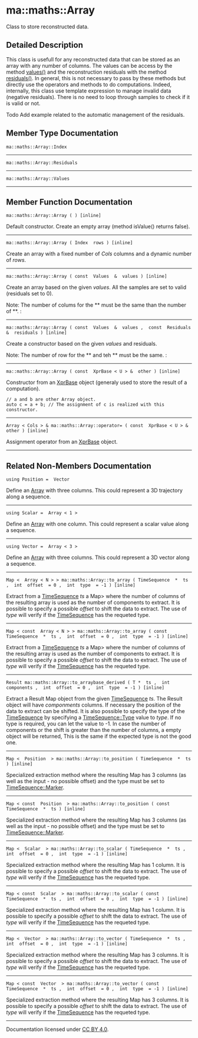 ma::maths::Array
================

Class to store reconstructed data.

Detailed Description
--------------------

This class is usefull for any reconstructed data that can be stored as an array with any number of columns. The values can be access by the method [values()](#base_1aa9a2529ddb19f6932207dd8280bc9112) and the reconstruction residuals with the method [residuals()](#base_1ab00830eccc9c76283e192d2238584f39). In general, this is not necessary to pass by these methods but directly use the operators and methods to do computations. Indeed, internally, this class use template expression to manage invalid data (negative residuals). There is no need to loop through samples to check if it is valid or not.

Todo
Add example related to the automatic management of the residuals.

Member Type Documentation
-------------------------

    ma::maths::Array::Index

------------------------------------------------------------------------

    ma::maths::Array::Residuals

------------------------------------------------------------------------

    ma::maths::Array::Values

------------------------------------------------------------------------

Member Function Documentation
-----------------------------

    ma::maths::Array::Array ( ) [inline]

Default constructor. Create an empty array (method isValue() returns false).

------------------------------------------------------------------------

    ma::maths::Array::Array ( Index  rows ) [inline]

Create an array with a fixed number of *Cols* columns and a dynamic number of *rows*.

------------------------------------------------------------------------

    ma::maths::Array::Array ( const  Values  &  values ) [inline]

Create an array based on the given *values*. All the samples are set to valid (residuals set to 0).

Note: The number of colums for the ** must be the same than the number of **. :

------------------------------------------------------------------------

    ma::maths::Array::Array ( const  Values  &  values ,  const  Residuals  &  residuals ) [inline]

Create a constructor based on the given *values* and residuals.

Note: The number of row for the ** and teh ** must be the same. :

------------------------------------------------------------------------

    ma::maths::Array::Array ( const  XprBase < U > &  other ) [inline]

Constructor from an [XprBase](classma_1_1maths_1_1_xpr_base.html) object (generaly used to store the result of a computation).

    // a and b are other Array object.
    auto c = a + b; // The assignment of c is realized with this constructor. 

------------------------------------------------------------------------

    Array < Cols > & ma::maths::Array::operator= ( const  XprBase < U > &  other ) [inline]

Assignment operator from an [XprBase](classma_1_1maths_1_1_xpr_base.html) object.

------------------------------------------------------------------------

Related Non-Members Documentation
---------------------------------

    using Position =  Vector

Define an [Array](classma_1_1maths_1_1_array.html) with three columns. This could represent a 3D trajectory along a sequence.

------------------------------------------------------------------------

    using Scalar =  Array < 1 >

Define an [Array](classma_1_1maths_1_1_array.html) with one column. This could represent a scalar value along a sequence.

------------------------------------------------------------------------

    using Vector =  Array < 3 >

Define an [Array](classma_1_1maths_1_1_array.html) with three columns. This could represent a 3D vector along a sequence.

------------------------------------------------------------------------

    Map <  Array < N > > ma::maths::Array::to_array ( TimeSequence  *  ts ,  int  offset  = 0 ,  int  type  = -1 ) [inline]

Extract from a [TimeSequence](classma_1_1_time_sequence.html) *ts* a Map&gt; where the number of columns of the resulting array is used as the number of components to extract. It is possible to specify a possible *offset* to shift the data to extract. The use of *type* will verify if the [TimeSequence](classma_1_1_time_sequence.html) has the requeted type.

------------------------------------------------------------------------

    Map < const  Array < N > > ma::maths::Array::to_array ( const  TimeSequence  *  ts ,  int  offset  = 0 ,  int  type  = -1 ) [inline]

Extract from a [TimeSequence](classma_1_1_time_sequence.html) *ts* a Map&gt; where the number of columns of the resulting array is used as the number of components to extract. It is possible to specify a possible *offset* to shift the data to extract. The use of *type* will verify if the [TimeSequence](classma_1_1_time_sequence.html) has the requeted type.

------------------------------------------------------------------------

    Result ma::maths::Array::to_arraybase_derived ( T *  ts ,  int  components ,  int  offset  = 0 ,  int  type  = -1 ) [inline]

Extract a Result Map object from the given [TimeSequence](classma_1_1_time_sequence.html) *ts*. The Result object will have *componments* columns. If necessary the position of the data to extract can be shifted. It is also possible to specify the type of the [TimeSequence](classma_1_1_time_sequence.html) by specifying a [TimeSequence::Type](classma_1_1_time_sequence.html#1a8e5ba2425b030c3b7726203c1efbdac2) value to *type*. If no type is required, you can let the value to -1. In case the number of components or the shift is greater than the number of columns, a empty object will be returned, This is the same if the expected type is not the good one.

------------------------------------------------------------------------

    Map <  Position  > ma::maths::Array::to_position ( TimeSequence  *  ts ) [inline]

Specialized extraction method where the resulting Map has 3 columns (as well as the input - no possible offset) and the type must be set to [TimeSequence::Marker](classma_1_1_time_sequence.html#1a8e5ba2425b030c3b7726203c1efbdac2a41224d53bbc08dfbffc316515e13a698).

------------------------------------------------------------------------

    Map < const  Position  > ma::maths::Array::to_position ( const  TimeSequence  *  ts ) [inline]

Specialized extraction method where the resulting Map has 3 columns (as well as the input - no possible offset) and the type must be set to [TimeSequence::Marker](classma_1_1_time_sequence.html#1a8e5ba2425b030c3b7726203c1efbdac2a41224d53bbc08dfbffc316515e13a698).

------------------------------------------------------------------------

    Map <  Scalar  > ma::maths::Array::to_scalar ( TimeSequence  *  ts ,  int  offset  = 0 ,  int  type  = -1 ) [inline]

Specialized extraction method where the resulting Map has 1 column. It is possible to specify a possible *offset* to shift the data to extract. The use of *type* will verify if the [TimeSequence](classma_1_1_time_sequence.html) has the requeted type.

------------------------------------------------------------------------

    Map < const  Scalar  > ma::maths::Array::to_scalar ( const  TimeSequence  *  ts ,  int  offset  = 0 ,  int  type  = -1 ) [inline]

Specialized extraction method where the resulting Map has 1 column. It is possible to specify a possible *offset* to shift the data to extract. The use of *type* will verify if the [TimeSequence](classma_1_1_time_sequence.html) has the requeted type.

------------------------------------------------------------------------

    Map <  Vector  > ma::maths::Array::to_vector ( TimeSequence  *  ts ,  int  offset  = 0 ,  int  type  = -1 ) [inline]

Specialized extraction method where the resulting Map has 3 columns. It is possible to specify a possible *offset* to shift the data to extract. The use of *type* will verify if the [TimeSequence](classma_1_1_time_sequence.html) has the requeted type.

------------------------------------------------------------------------

    Map < const  Vector  > ma::maths::Array::to_vector ( const  TimeSequence  *  ts ,  int  offset  = 0 ,  int  type  = -1 ) [inline]

Specialized extraction method where the resulting Map has 3 columns. It is possible to specify a possible *offset* to shift the data to extract. The use of *type* will verify if the [TimeSequence](classma_1_1_time_sequence.html) has the requeted type.

------------------------------------------------------------------------

Documentation licensed under [CC BY 4.0](https://creativecommons.org/licenses/by/4.0/).


